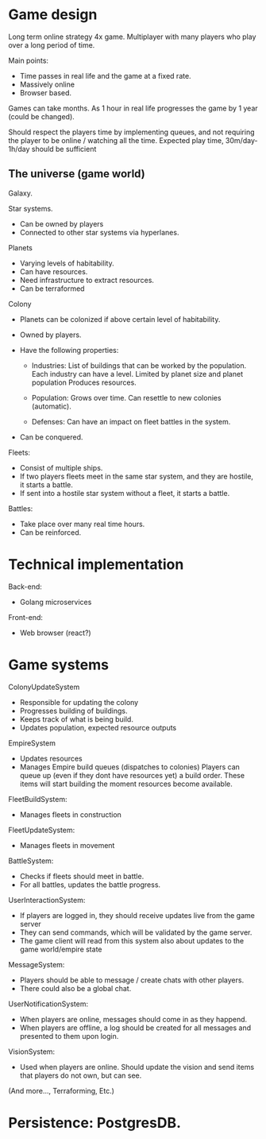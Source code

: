 # Game design 

Long term online strategy 4x game. Multiplayer with many players who play over a long period of time. 

Main points: 
- Time passes in real life and the game at a fixed rate. 
- Massively online
- Browser based.

Games can take months. As 1 hour in real life progresses the game by 1 year (could be changed). 

Should respect the players time by implementing queues, and not requiring the player to be online / watching all the time. 
Expected play time, 30m/day-1h/day should be sufficient

## The universe (game world)

Galaxy. 

Star systems. 
- Can be owned by players
- Connected to other star systems via hyperlanes. 


Planets
- Varying levels of habitability. 
- Can have resources.
- Need infrastructure to extract resources. 
- Can be terraformed

Colony
- Planets can be colonized if above certain level of habitability. 
- Owned by players.
- Have the following properties: 
   - Industries: 
        List of buildings that can be worked by the population. Each industry can have a level. 
        Limited by planet size and planet population
        Produces resources. 
   - Population: 
        Grows over time. 
        Can resettle to new colonies (automatic).

   - Defenses: 
        Can have an impact on fleet battles in the system. 

- Can be conquered. 

Fleets: 
- Consist of multiple ships. 
- If two players fleets meet in the same star system, and they are hostile, it starts a battle. 
- If sent into a hostile star system without a fleet, it starts a battle. 

Battles:
- Take place over many real time hours. 
- Can be reinforced. 

# Technical implementation

Back-end: 

- Golang microservices

Front-end:
- Web browser  (react?)

# Game systems

ColonyUpdateSystem 
- Responsible for updating the colony
- Progresses building of buildings. 
- Keeps track of what is being build. 
- Updates population, expected resource outputs 

EmpireSystem 
- Updates resources
- Manages Empire build queues (dispatches to colonies) 
    Players can queue up (even if they dont have resources yet) a build order. 
    These items will start building the moment resources become available. 

FleetBuildSystem: 
- Manages fleets in construction

FleetUpdateSystem: 
- Manages fleets in movement 

BattleSystem: 
- Checks if fleets should meet in battle. 
- For all battles, updates the battle progress. 

UserInteractionSystem: 
- If players are logged in, they should receive updates live from the game server
- They can send commands, which will be validated by the game server. 
- The game client will read from this system also about updates to the game world/empire state

MessageSystem: 
- Players should be able to message / create chats with other players. 
- There could also be a global chat. 

UserNotificationSystem: 
- When players are online, messages should come in as they happend.
- When players are offline, a log should be created for all messages and presented to them upon login. 

VisionSystem: 
- Used when players are online. Should update the vision and send items that players do not own, but can see. 

(And more..., Terraforming, Etc.)

# Persistence: PostgresDB. 

